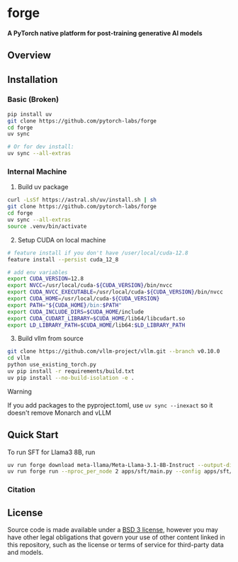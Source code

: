 # forge

#### A PyTorch native platform for post-training generative AI models

## Overview

## Installation

### Basic (Broken)

```bash
pip install uv
git clone https://github.com/pytorch-labs/forge
cd forge
uv sync

# Or for dev install:
uv sync --all-extras
```


### Internal Machine

1. Build uv package

```bash
curl -LsSf https://astral.sh/uv/install.sh | sh
git clone https://github.com/pytorch-labs/forge
cd forge
uv sync --all-extras
source .venv/bin/activate
```

2. Setup CUDA on local machine

```bash
# feature install if you don't have /user/local/cuda-12.8
feature install --persist cuda_12_8

# add env variables
export CUDA_VERSION=12.8
export NVCC=/usr/local/cuda-${CUDA_VERSION}/bin/nvcc
export CUDA_NVCC_EXECUTABLE=/usr/local/cuda-${CUDA_VERSION}/bin/nvcc
export CUDA_HOME=/usr/local/cuda-${CUDA_VERSION}
export PATH="${CUDA_HOME}/bin:$PATH"
export CUDA_INCLUDE_DIRS=$CUDA_HOME/include
export CUDA_CUDART_LIBRARY=$CUDA_HOME/lib64/libcudart.so
export LD_LIBRARY_PATH=$CUDA_HOME/lib64:$LD_LIBRARY_PATH
```

3. Build vllm from source

```bash
git clone https://github.com/vllm-project/vllm.git --branch v0.10.0
cd vllm
python use_existing_torch.py
uv pip install -r requirements/build.txt
uv pip install --no-build-isolation -e .
```

> [!WARNING]
> If you add packages to the pyproject.toml, use `uv sync --inexact` so it doesn't remove Monarch and vLLM

## Quick Start

To run SFT for Llama3 8B, run

```bash
uv run forge download meta-llama/Meta-Llama-3.1-8B-Instruct --output-dir /tmp/Meta-Llama-3.1-8B-Instruct --ignore-patterns "original/consolidated.00.pth"
uv run forge run --nproc_per_node 2 apps/sft/main.py --config apps/sft/llama3_8b.yaml
```

### Citation

## License

Source code is made available under a [BSD 3 license](./LICENSE), however you may have other legal obligations that govern your use of other content linked in this repository, such as the license or terms of service for third-party data and models.
